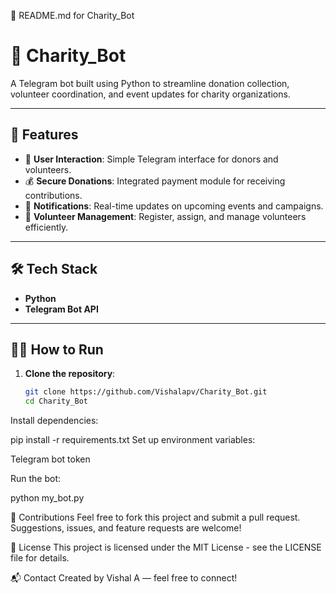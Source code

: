 📄 README.md for Charity_Bot

# 🤖 Charity_Bot

A Telegram bot built using Python to streamline donation collection, volunteer coordination, and event updates for charity organizations.

---

## 🚀 Features

- 💬 **User Interaction**: Simple Telegram interface for donors and volunteers.
- 💰 **Secure Donations**: Integrated payment module for receiving contributions.
- 📢 **Notifications**: Real-time updates on upcoming events and campaigns.
- 👥 **Volunteer Management**: Register, assign, and manage volunteers efficiently.

---

## 🛠️ Tech Stack

- **Python**
- **Telegram Bot API**

---

## 🧑‍💻 How to Run

1. **Clone the repository**:

   ```bash
   git clone https://github.com/Vishalapv/Charity_Bot.git
   cd Charity_Bot
Install dependencies:


pip install -r requirements.txt
Set up environment variables:

Telegram bot token


Run the bot:

python my_bot.py


🤝 Contributions
Feel free to fork this project and submit a pull request. Suggestions, issues, and feature requests are welcome!

📄 License
This project is licensed under the MIT License - see the LICENSE file for details.

📬 Contact
Created by Vishal A — feel free to connect!
